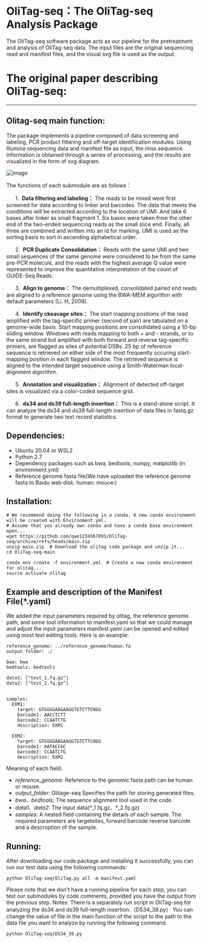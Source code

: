 # OliTag-seq：The OliTag-seq Analysis Package
The OliTag-seq software package acts as our pipeline for the pretreatment and analysis of OliTag-seq data. The input files are the original sequencing read and manifest files, and the visual svg file is used as the output.
# The original paper describing OliTag-seq:
*******************************************


## Olitag-seq main function:
The package implements a pipeline composed of data screening and labeling, PCR product filtering and off-target identification modules. Using Illumina sequencing data and manifest file as input, the miss sequence information is obtained through a series of processing, and the results are visualized in the form of svg diagram.

![image](https://user-images.githubusercontent.com/76864588/236216435-b9f82902-10f4-4fb9-812a-787c9f250656.png)

The functions of each submodule are as follows：

&nbsp;&nbsp;&nbsp;&nbsp;&nbsp;&nbsp;1.&nbsp;&nbsp;**Data filtering and labeling：** The reads to be mixed were first screened for data according to linker and barcodes. The data that meets the conditions will be extracted according to the location of UMI. And take 6 bases after linker as small fragment 1. Six bases were taken from the other end of the two-ended sequencing reads as the small slice end. Finally, all three are combined and written into an id for marking. UMI is used as the sorting basis to sort in ascending alphabetical order.

&nbsp;&nbsp;&nbsp;&nbsp;&nbsp;&nbsp;2.&nbsp;&nbsp;**PCR Duplicate Consolidation：** Reads with the same UMI and two small sequences of the same genome were considered to be from the same pre-PCR molecule, and the reads with the highest average Q value were represented to improve the quantitative interpretation of the count of GUIDE-Seq Reads.

&nbsp;&nbsp;&nbsp;&nbsp;&nbsp;&nbsp;3.&nbsp;&nbsp;**Align to genome：** The demultiplexed, consolidated paired end reads are aligned to a reference genome using the BWA-MEM algorithm with default parameters (Li. H, 2009).

&nbsp;&nbsp;&nbsp;&nbsp;&nbsp;&nbsp;4.&nbsp;&nbsp;**Identify ckeavage sites：** The start mapping positions of the read amplified with the tag-specific primer (second of pair) are tabulated on a genome-wide basis. Start mapping positions are consolidated using a 10-bp sliding window. Windows with reads mapping to both + and - strands, or to the same strand but amplified with both forward and reverse tag-specific primers, are flagged as sites of potential DSBs. 25 bp of reference sequence is retrieved on either side of the most frequently occuring start-mapping position in each flagged window. The retrieved sequence is aligned to the intended target sequence using a Smith-Waterman local-alignment algorithm.

&nbsp;&nbsp;&nbsp;&nbsp;&nbsp;&nbsp;5.&nbsp;&nbsp;**Annotation and visualization：** Alignment of detected off-target sites is visualized via a color-coded sequence grid.

&nbsp;&nbsp;&nbsp;&nbsp;&nbsp;&nbsp;6.&nbsp;&nbsp;**ds34 and ds39 full-length insertion：** This is a stand-alone script. It can analyze the ds34 and ds39 full-length insertion of data files in fastq.gz format to generate two text record statistics.


## Dependencies:
* Ubuntu 20.04 or WSL2
* Python 2.7 
* Dependency packages such as bwa, bedtools, numpy, matplotlib (in environment.yml)
* Reference genome fasta file(We have uploaded the reference genome fasta to Baidu web disk. human:   mouce:)
## Installation:
    # We recommend doing the following in a conda. A new conda environment will be created with Environment.yml.
    # Assume that you already own conda and have a conda base environment open...
    wget https://github.com/qwe1234567891/OliTag-seq/archive/refs/heads/main.zip
    unzip main.zip  # Download the olitag code package and unzip it...
    cd OliTag-seq-main
    
    conda env create -f environment.yml  # Create a new conda environment for olitag...
    source activate olitag
## Example and description of the Manifest File(\*.yaml)
We added the input parameters required by olitag, the reference genome path, and some tool information to manifest.yaml so that we could manage and adjust the input parameters manifest.yaml can be opened and edited using most text editing tools. Here is an example:

    reference_genome: ../reference_genome/human.fa
    output_folder: ./

    bwa: bwa
    bedtools: bedtools

    data1: ["test_1.fq.gz"]
    data2: ["test_2.fq.gz"]


    samples:
      EXM1:
        target: GTGGGGAAGAAGGTGTCTTCNGG
        barcode1: AACCTCTT
        barcode2: CCAATCTG
        description: EXM1

      EXM2:
        target: GTGGGGAAGAAGGTGTCTTCNGG
        barcode1: AATACCGC
        barcode2: CCAATCTG
        description: EXM2
Meaning of each field:
* _reference_genome:_ Reference to the genomic fasta path can be human or mouse.
* _output_folder:_ Olitage-seq Specifies the path for storing generated files.
* _bwa、bedtools:_ The sequence alignment tool used in the code.
* _data1、data2:_ The input data(\*_1.fq.gz、\*_2.fq.gz)
* _samples:_ A nested field containing the details of each sample. The required parameters are targetsites, forward barcode reverse barcode and a descroption of the sample.

## Running:
After downloading our code package and installing it successfully, you can run our test data using the following commands:

    python OliTag-seq/OliTag.py all -m manifest.yaml

Please note that we don't have a running pipeline for each step, you can test our submodules by code comments, provided you have the output from the previous step.
Notes: There is a separately run script in OliTag-seq for analyzing the ds34 and ds39 full-length insertion.（DS34_39.py） You can change the value of file in the main function of the script to the path to the data file you want to analyze by running the following command.
    
    python OliTag-seq/DS34_39.py
